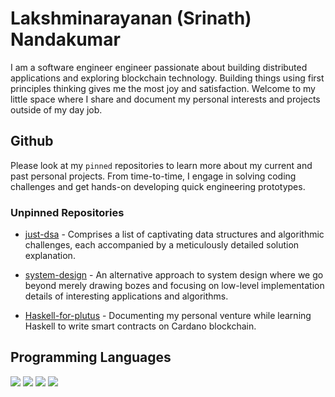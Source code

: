 # Lakshminarayanan (Srinath) Nandakumar

I am a software engineer engineer passionate about building distributed applications and exploring blockchain technology. Building things using first principles thinking gives me the most joy and satisfaction. Welcome to my little space where I share and document my personal interests and projects outside of my day job.

## Github

Please look at my `pinned` repositories to learn more about my current and past personal projects. From time-to-time, I engage in solving coding challenges and  get hands-on developing quick engineering prototypes. 

### Unpinned Repositories

* [just-dsa](https://github.com/srinathln7/just-dsa) - Comprises a list of captivating data structures and algorithmic challenges, each accompanied by a meticulously detailed solution explanation.

* [system-design](https://github.com/srinathln7/system-design) - An alternative approach to system design where we go beyond merely drawing bozes and focusing on low-level implementation details of interesting applications and algorithms. 

* [Haskell-for-plutus](https://github.com/srinathln7/Haskell-for-Plutus) - Documenting my personal venture while learning Haskell to write smart contracts on Cardano blockchain.
 

## Programming Languages

![](https://img.shields.io/badge/Go-007D9C?logo=go)
![](https://img.shields.io/badge/Haskell-5e5086?logo=haskell)
![](https://img.shields.io/badge/Java-4D66A9?logo=jameson)
![](https://shields.io/badge/JavaScript-F7DF1E?logo=JavaScript&logoColor=000&style=flat-square)



